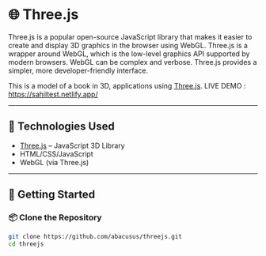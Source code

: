 # 🌐 Three.js 
Three.js is a popular open-source JavaScript library that makes it easier to create and display 3D graphics in the browser using WebGL.
Three.js is a wrapper around WebGL, which is the low-level graphics API supported by modern browsers. WebGL can be complex and verbose. Three.js provides a simpler, more developer-friendly interface.

This is a model of a book in  3D, applications using [Three.js](https://threejs.org/).
LIVE DEMO :  https://sahiltest.netlify.app/

---

## 🧰 Technologies Used

- [Three.js](https://threejs.org/) – JavaScript 3D Library
- HTML/CSS/JavaScript
- WebGL (via Three.js)

---

## 🚀 Getting Started

### 📦 Clone the Repository

```bash
git clone https://github.com/abacusus/threejs.git
cd threejs
